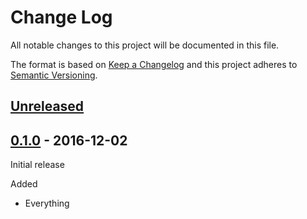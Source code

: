 # Change Log

All notable changes to this project will be documented in this file.

The format is based on [Keep a Changelog](http://keepachangelog.com/)
and this project adheres to [Semantic Versioning](http://semver.org/).

## [Unreleased]

[Unreleased]: https://github.com/atomist/atom-micro/compare/0.1.0...HEAD

## [0.1.0] - 2016-12-02

Initial release

[0.1.0]: https://github.com/mygroup/atom-micro/tree/0.1.0

Added

-   Everything
